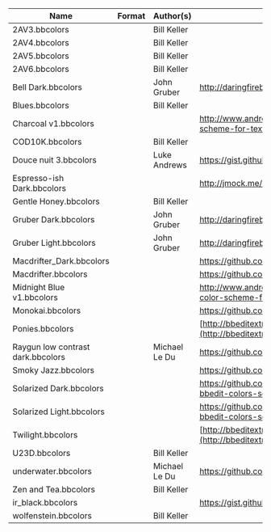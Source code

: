 | Name								| Format	| Author(s)		| Location of Origin																										|
|-----------------------------------|-----------|---------------|---------------------------------------------------------------------------------------------------------------------------|
| 2AV3.bbcolors 					|			| Bill Keller	|																															|
| 2AV4.bbcolors 					|			| Bill Keller	|																															|
| 2AV5.bbcolors 					|			| Bill Keller	|																															|
| 2AV6.bbcolors 					|			| Bill Keller	|																															|
| Bell Dark.bbcolors 				|			| John Gruber	| http://daringfireball.net/projects/bbcolors/schemes/																		|
| Blues.bbcolors					|			| Bill Keller	|																															|
| Charcoal v1.bbcolors				|			|				| http://www.andrewhazelden.com/blog/2012/09/charcoal-color-scheme-for-textwrangler-and-bbedit/								|
| COD10K.bbcolors					|			| Bill Keller	|																															|
| Douce nuit 3.bbcolors 			|			| Luke Andrews	| https://gist.github.com/1119031																							|
| Espresso-ish Dark.bbcolors 		|			|				| http://jmock.me/espresso-ish/bbedit/																						|
| Gentle Honey.bbcolors 			|			| Bill Keller	|																															|
| Gruber Dark.bbcolors 				|			| John Gruber	| http://daringfireball.net/projects/bbcolors/schemes/																		|
| Gruber Light.bbcolors 			|			| John Gruber	| http://daringfireball.net/projects/bbcolors/schemes/																		|
| Macdrifter\_Dark.bbcolors			|			|				| https://github.com/macdrifter/BBEdit-Settings																				|
| Macdrifter.bbcolors				|			|				| https://github.com/macdrifter/BBEdit-Settings																				|
| Midnight Blue v1.bbcolors			|			|				| http://www.andrewhazelden.com/blog/2012/06/midnight-blue-color-scheme-for-textwrangler-and-bbedit/						|
| Monokai.bbcolors					|			|				| https://github.com/thiagoalessio/Monokai-BBEdit-Color-Scheme																|
| Ponies.bbcolors					|			|				| [http://bbeditextras.org/wiki/index.php?title=Color_Schemes](http://bbeditextras.org/wiki/index.php?title=Color_Schemes)	|
| Raygun low contrast dark.bbcolors	|			| Michael Le Du	| https://github.com/mledu																									|
| Smoky Jazz.bbcolors 				|			|				| https://github.com/ondrae/IDE-Color-Schemes																				|
| Solarized Dark.bbcolors			|			|				| https://github.com/altercation/solarized/tree/master/textwrangler-bbedit-colors-solarized									|
| Solarized Light.bbcolors 			|			|				| https://github.com/altercation/solarized/tree/master/textwrangler-bbedit-colors-solarized									|
| Twilight.bbcolors 				|			|				| [http://bbeditextras.org/wiki/index.php?title=Color_Schemes](http://bbeditextras.org/wiki/index.php?title=Color_Schemes)	|
| U23D.bbcolors 					|			| Bill Keller	|																															|
| underwater.bbcolors				|			| Michael Le Du	| https://github.com/mledu																									|
| Zen and Tea.bbcolors 				|			| Bill Keller	|																															|
| ir_black.bbcolors 				|			|				| https://gist.github.com/959651																							|
| wolfenstein.bbcolors 				|			| Bill Keller	|																															|

